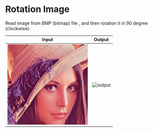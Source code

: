 # Rotation Image
Read image from BMP (bitmap) file , and then rotation it in 90 degree (clockwise).

| Input                   | Output                         |
| ----------------------- | ------------------------------ |
| ![input](./lena256.bmp) | ![output](./output_rot_90.bmp) |